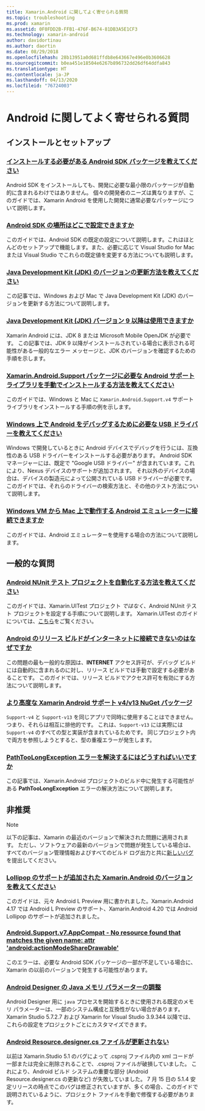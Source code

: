 ```yaml
---
title: Xamarin.Android に関してよく寄せられる質問
ms.topic: troubleshooting
ms.prod: xamarin
ms.assetid: 0F0FDD2B-FFB1-476F-B674-81DB3A5E1CF3
ms.technology: xamarin-android
author: davidortinau
ms.author: daortin
ms.date: 08/29/2018
ms.openlocfilehash: 28b13951a0d681ffdb8e643667e496e0b3606628
ms.sourcegitcommit: b0ea451e18504e6267b896732dd26df64ddfa843
ms.translationtype: HT
ms.contentlocale: ja-JP
ms.lasthandoff: 04/13/2020
ms.locfileid: "76724003"
---
```

# <a name="android-frequently-asked-questions"></a>Android に関してよく寄せられる質問

## <a name="installation--setup"></a>インストールとセットアップ

### <a name="which-android-sdk-packages-should-i-install"></a>[インストールする必要がある Android SDK パッケージを教えてください](install-android-sdk-packages.md)

Android SDK をインストールしても、開発に必要な最小限のパッケージが自動的に含まれるわけではありません。 個々の開発者のニーズは異なりますが、このガイドでは、Xamarin Android を使用した開発に通常必要なパッケージについて説明します。

### <a name="where-can-i-set-my-android-sdk-locations"></a>[Android SDK の場所はどこで設定できますか](android-sdk-location.md)

このガイドでは、Android SDK の既定の設定について説明します。これはほとんどのセットアップで機能します。また、必要に応じて Visual Studio for Mac または Visual Studio でこれらの既定値を変更する方法についても説明します。

### <a name="how-do-i-update-the-java-development-kit-jdk-version"></a>[Java Development Kit (JDK) のバージョンの更新方法を教えてください](update-jdk.md)

この記事では、Windows および Mac で Java Development Kit (JDK) のバージョンを更新する方法について説明します。

### <a name="can-i-use-java-development-kit-jdk-version-9-or-later"></a>[Java Development Kit (JDK) バージョン 9 以降は使用できますか](jdk9-errors.md)

Xamarin Android には、JDK 8 または Microsoft Mobile OpenJDK が必要です。 この記事では、JDK 9 以降がインストールされている場合に表示される可能性がある一般的なエラー メッセージと、JDK のバージョンを確認するための手順を示します。

### <a name="how-can-i-manually-install-the-android-support-libraries-required-by-the-xamarinandroidsupport-packages"></a>[Xamarin.Android.Support パッケージに必要な Android サポート ライブラリを手動でインストールする方法を教えてください](install-android-support-library.md)

このガイドでは、Windows と Mac に `Xamarin.Android.Support.v4` サポート ライブラリをインストールする手順の例を示します。

### <a name="what-usb-drivers-do-i-need-to-debug-android-on-windows"></a>[Windows 上で Android をデバッグするために必要な USB ドライバーを教えてください](android-drivers-debug-windows.md)

Windows で開発しているときに Android デバイスでデバッグを行うには、互換性のある USB ドライバーをインストールする必要があります。 Android SDK マネージャーには、既定で "Google USB ドライバー" が含まれています。これにより、Nexus デバイスのサポートが追加されます。
それ以外のデバイスの場合は、デバイスの製造元によって公開されている USB ドライバーが必要です。 このガイドでは、それらのドライバーの検索方法と、その他のテスト方法について説明します。

### <a name="is-it-possible-to-connect-to-android-emulators-running-on-a-mac-from-a-windows-vm"></a>[Windows VM から Mac 上で動作する Android エミュレーターに接続できますか](connect-android-emulator-mac-windows.md)

このガイドでは、Android エミュレーターを使用する場合の方法について説明します。

## <a name="general-questions"></a>一般的な質問

### <a name="how-do-i-automate-an-android-nunit-test-project"></a>[Android NUnit テスト プロジェクトを自動化する方法を教えてください](automate-android-nunit-test.md)

このガイドでは、Xamarin.UITest プロジェクト _ではなく_、Android NUnit テスト プロジェクトを設定する手順について説明します。 Xamarin.UITest のガイドについては、[こちら](/appcenter/test-cloud/preparing-for-upload)をご覧ください。

### <a name="why-cant-my-android-release-build-connect-to-the-internet"></a>[Android のリリース ビルドがインターネットに接続できないのはなぜですか](android-internet.md)

この問題の最も一般的な原因は、**INTERNET** アクセス許可が、デバッグ ビルドには自動的に含まれるのに対し、リリース ビルドでは手動で設定する必要があることです。 このガイドでは、リリース ビルドでアクセス許可を有効にする方法について説明します。

### <a name="smarter-xamarin-android-support-v4--v13-nuget-packages"></a>[より高度な Xamarin Android サポート v4/v13 NuGet パッケージ](android-support-v4v13-libraries.md)

`Support-v4` と `Support-v13` を同じアプリで同時に使用することはできません。つまり、それらは相互に排他的です。 これは、`Support-v13` には実際には `Support-v4` のすべての型と実装が含まれているためです。 同じプロジェクト内で両方を参照しようとすると、型の重複エラーが発生します。

### <a name="how-do-i-resolve-a-pathtoolongexception-error"></a>[PathTooLongException エラーを解決するにはどうすればいいですか](path-too-long-exception.md)

この記事では、Xamarin.Android プロジェクトのビルド中に発生する可能性がある **PathTooLongException** エラーの解決方法について説明します。

## <a name="deprecated"></a>非推奨

> [!NOTE]
> 以下の記事は、Xamarin の最近のバージョンで解決された問題に適用されます。 ただし、ソフトウェアの最新のバージョンで問題が発生している場合は、すべてのバージョン管理情報およびすべてのビルド ログ出力と共に[新しいバグ](~/cross-platform/troubleshooting/questions/howto-file-bug.md)を提出してください。

### <a name="what-version-of-xamarinandroid-added-lollipop-support"></a>[Lollipop のサポートが追加された Xamarin.Android のバージョンを教えてください](xa-lollipop.md)

このガイドは、元々 Android L Preview 用に書かれました。Xamarin.Android 4.17 では Android L Preview のサポート、Xamarin.Android 4.20 では Android Lollipop のサポートが追加されました。

### <a name="androidsupportv7appcompat---no-resource-found-that-matches-the-given-name-attr-androidactionmodesharedrawable"></a>[Android.Support.v7.AppCompat - No resource found that matches the given name: attr 'android:actionModeShareDrawable'](missing-action-mode-share-drawable.md)

このエラーは、必要な Android SDK パッケージの一部が不足している場合に、Xamarin の以前のバージョンで発生する可能性があります。

### <a name="adjusting-java-memory-parameters-for-the-android-designer"></a>[Android Designer の Java メモリ パラメーターの調整](android-designer-java-memory.md)

Android Designer 用に `java` プロセスを開始するときに使用される既定のメモリ パラメーターは、一部のシステム構成と互換性がない場合があります。 Xamarin Studio 5.7.2.7 および Xamarin for Visual Studio 3.9.344 以降では、これらの設定をプロジェクトごとにカスタマイズできます。

### <a name="my-android-resourcedesignercs-file-will-not-update"></a>[Android Resource.designer.cs ファイルが更新されない](resource-designer-wont-update.md)

以前は Xamarin.Studio 5.1 のバグによって .csproj ファイル内の xml コードが一部または完全に削除されることで、.csproj ファイルが破損していました。 これにより、Android ビルド システムの重要な部分 (Android Resource.designer.cs の更新など) が失敗していました。 7 月 15 日の 5.1.4 安定リリースの時点でこのバグは修正されていますが、多くの場合、このガイドで説明されているように、プロジェクト ファイルを手動で修復する必要があります。
